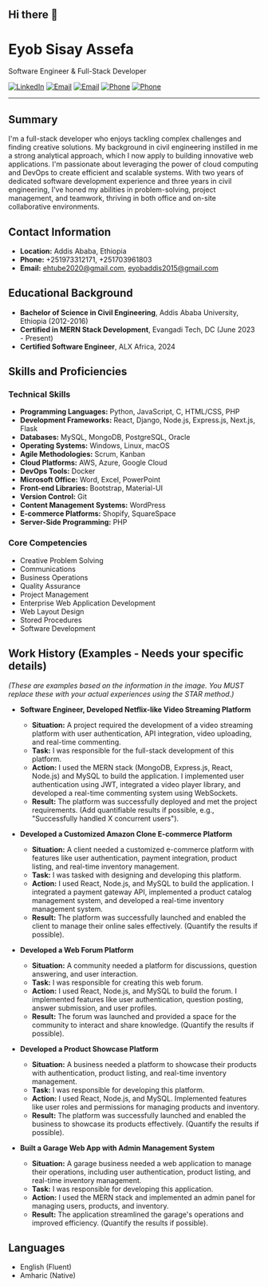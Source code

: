 ## Hi there 👋


# Eyob Sisay Assefa

Software Engineer & Full-Stack Developer

[![LinkedIn](https://img.shields.io/badge/LinkedIn-Connect-blue?style=flat-square&logo=linkedin)](https://www.linkedin.com/in/eyob-sisay-35214020a/)
[![Email](https://img.shields.io/badge/Email-Contact-red?style=flat-square&logo=gmail)](ehtube2020@gmail.com)
[![Email](https://img.shields.io/badge/Email-Contact-red?style=flat-square&logo=gmail)](eyobaddis2015@gmail.com)
[![Phone](https://img.shields.io/badge/Phone-Call-green?style=flat-square&logo=phone)](tel:+251973312171)
[![Phone](https://img.shields.io/badge/Phone-Call-green?style=flat-square&logo=phone)](tel:+251703961803)


---

## Summary

I'm a full-stack developer who enjoys tackling complex challenges and finding creative solutions. My background in civil engineering instilled in me a strong analytical approach, which I now apply to building innovative web applications. I'm passionate about leveraging the power of cloud computing and DevOps to create efficient and scalable systems. With two years of dedicated software development experience and three years in civil engineering, I've honed my abilities in problem-solving, project management, and teamwork, thriving in both office and on-site collaborative environments.

## Contact Information

*   **Location:** Addis Ababa, Ethiopia
*   **Phone:** +251973312171, +251703961803
*   **Email:** ehtube2020@gmail.com, eyobaddis2015@gmail.com

## Educational Background

*   **Bachelor of Science in Civil Engineering**, Addis Ababa University, Ethiopia (2012-2016)
*   **Certified in MERN Stack Development**, Evangadi Tech, DC (June 2023 - Present)
*   **Certified Software Engineer**, ALX Africa, 2024

## Skills and Proficiencies

### Technical Skills

*   **Programming Languages:** Python, JavaScript, C, HTML/CSS, PHP
*   **Development Frameworks:** React, Django, Node.js, Express.js, Next.js, Flask
*   **Databases:** MySQL, MongoDB, PostgreSQL, Oracle
*   **Operating Systems:** Windows, Linux, macOS
*   **Agile Methodologies:** Scrum, Kanban
*   **Cloud Platforms:** AWS, Azure, Google Cloud
*   **DevOps Tools:** Docker
*   **Microsoft Office:** Word, Excel, PowerPoint
*   **Front-end Libraries:** Bootstrap, Material-UI
*   **Version Control:** Git
*   **Content Management Systems:** WordPress
*   **E-commerce Platforms:** Shopify, SquareSpace
*   **Server-Side Programming:** PHP

### Core Competencies

*   Creative Problem Solving
*   Communications
*   Business Operations
*   Quality Assurance
*   Project Management
*   Enterprise Web Application Development
*   Web Layout Design
*   Stored Procedures
*   Software Development

## Work History (Examples - Needs your specific details)

*(These are examples based on the information in the image. You MUST replace these with your actual experiences using the STAR method.)*

*   **Software Engineer, Developed Netflix-like Video Streaming Platform**
    *   **Situation:** A project required the development of a video streaming platform with user authentication, API integration, video uploading, and real-time commenting.
    *   **Task:** I was responsible for the full-stack development of this platform.
    *   **Action:** I used the MERN stack (MongoDB, Express.js, React, Node.js) and MySQL to build the application. I implemented user authentication using JWT, integrated a video player library, and developed a real-time commenting system using WebSockets.
    *   **Result:** The platform was successfully deployed and met the project requirements. (Add quantifiable results if possible, e.g., "Successfully handled X concurrent users").

*   **Developed a Customized Amazon Clone E-commerce Platform**
    *   **Situation:** A client needed a customized e-commerce platform with features like user authentication, payment integration, product listing, and real-time inventory management.
    *   **Task:** I was tasked with designing and developing this platform.
    *   **Action:** I used React, Node.js, and MySQL to build the application. I integrated a payment gateway API, implemented a product catalog management system, and developed a real-time inventory management system.
    *   **Result:** The platform was successfully launched and enabled the client to manage their online sales effectively. (Quantify the results if possible).

*   **Developed a Web Forum Platform**
    *   **Situation:** A community needed a platform for discussions, question answering, and user interaction.
    *   **Task:** I was responsible for creating this web forum.
    *   **Action:** I used React, Node.js, and MySQL to build the forum. I implemented features like user authentication, question posting, answer submission, and user profiles.
    *   **Result:** The forum was launched and provided a space for the community to interact and share knowledge. (Quantify the results if possible).

*   **Developed a Product Showcase Platform**
    *   **Situation:** A business needed a platform to showcase their products with authentication, product listing, and real-time inventory management.
    *   **Task:** I was responsible for developing this platform.
    *   **Action:** I used React, Node.js, and MySQL. Implemented features like user roles and permissions for managing products and inventory.
    *   **Result:** The platform was successfully launched and enabled the business to showcase its products effectively. (Quantify the results if possible).

*   **Built a Garage Web App with Admin Management System**
    *   **Situation:** A garage business needed a web application to manage their operations, including user authentication, product listing, and real-time inventory management.
    *   **Task:** I was responsible for developing this application.
    *   **Action:** I used the MERN stack and implemented an admin panel for managing users, products, and inventory.
    *   **Result:** The application streamlined the garage's operations and improved efficiency. (Quantify the results if possible).

## Languages

*   English (Fluent)
*   Amharic (Native)

<!--
**eyobsis/eyobsis** is a ✨ _special_ ✨ repository because its `README.md` (this file) appears on your GitHub profile.

Here are some ideas to get you started:

- 🔭 I’m currently working on ...
- 🌱 I’m currently learning ...
- 👯 I’m looking to collaborate on ...
- 🤔 I’m looking for help with ...
- 💬 Ask me about ...
- 📫 How to reach me: ...
- 😄 Pronouns: ...
- ⚡ Fun fact: ...
-->
